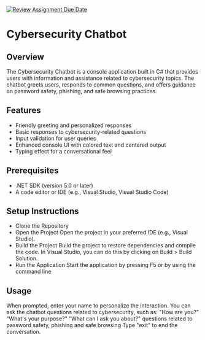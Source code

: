 [![Review Assignment Due Date](https://classroom.github.com/assets/deadline-readme-button-22041afd0340ce965d47ae6ef1cefeee28c7c493a6346c4f15d667ab976d596c.svg)](https://classroom.github.com/a/abWLn-9_)
# Cybersecurity Chatbot

## Overview
The Cybersecurity Chatbot is a console application built in C# that provides users with information and assistance related to cybersecurity topics. The chatbot greets users, responds to common questions, and offers guidance on password safety, phishing, and safe browsing practices.

## Features
- Friendly greeting and personalized responses
- Basic responses to cybersecurity-related questions
- Input validation for user queries
- Enhanced console UI with colored text and centered output
- Typing effect for a conversational feel

## Prerequisites
- .NET SDK (version 5.0 or later)
- A code editor or IDE (e.g., Visual Studio, Visual Studio Code)

## Setup Instructions
- Clone the Repository
- Open the Project Open the project in your preferred IDE (e.g., Visual Studio).
- Build the Project Build the project to restore dependencies and compile the code. In Visual Studio, you can do this by clicking on Build > Build Solution.
- Run the Application Start the application by pressing F5 or by using the command line

## Usage
When prompted, enter your name to personalize the interaction.
You can ask the chatbot questions related to cybersecurity, such as:
"How are you?"
"What's your purpose?"
"What can I ask you about?"
questions related to password safety, phishing and safe browsing
Type "exit" to end the conversation.
